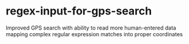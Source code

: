 # regex-input-for-gps-search
Improved GPS search with ability to read more human-entered data mapping complex regular expression matches into proper coordinates
